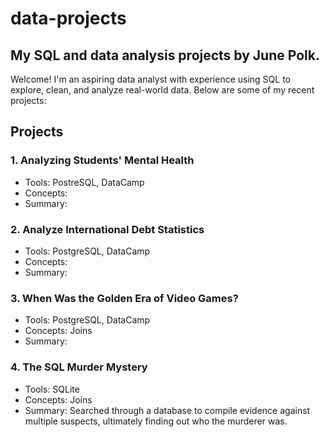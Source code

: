 # data-projects
## My SQL and data analysis projects by June Polk.
Welcome! I'm an aspiring data analyst with experience using SQL to explore, clean, and analyze real-world data. Below are some of my recent projects:
## Projects
### 1. Analyzing Students' Mental Health
- Tools: PostreSQL, DataCamp
- Concepts:
- Summary:
### 2. Analyze International Debt Statistics
- Tools: PostgreSQL, DataCamp
- Concepts:
- Summary:
### 3. When Was the Golden Era of Video Games?
- Tools: PostgreSQL, DataCamp
- Concepts: Joins
- Summary:
### 4. The SQL Murder Mystery
- Tools: SQLite
- Concepts: Joins
- Summary: Searched through a database to compile evidence against multiple suspects, ultimately finding out who the murderer was.
